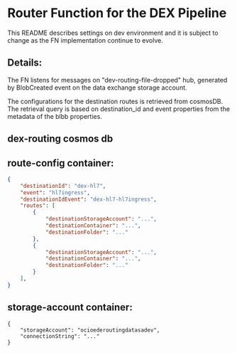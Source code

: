 
# Router Function for the DEX Pipeline

This README describes settings on dev environment and it is subject to change as the FN implementation continue to evolve.  

	
## Details:
The FN listens for messages on "dev-routing-file-dropped" hub,  generated by BlobCreated event on the data exchange storage account.

The configurations for the destination routes is retrieved from cosmosDB.  
The retrieval query is based on destination_id and event properties from the metadata of the blbb properties.


## dex-routing cosmos db
## route-config container:
``` json
{
    "destinationId": "dex-hl7",
    "event": "hl7ingress",
    "destinationIdEvent": "dex-hl7-hl7ingress",
    "routes": [
        {
            "destinationStorageAccount": "...",
            "destinationContainer": "...",
            "destinationFolder": "..."
        },
        {
            "destinationStorageAccount": "...",
            "destinationContainer": "...",
            "destinationFolder": "..."
        }
    ],
}
```
## storage-account container:   
```
{
    "storageAccount": "ocioederoutingdatasadev",
    "connectionString": "..."
}
```